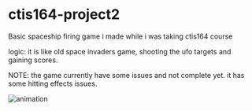 # ctis164-project2

Basic spaceship firing game i made while i was taking ctis164 course

logic: it is like old space invaders game, shooting the ufo targets and gaining scores.

NOTE: the game currently have some issues and not complete yet. it has some hitting effects issues.

![animation](https://user-images.githubusercontent.com/102901204/212495010-0b230043-fad3-43db-978a-1a65e101eb11.gif)
